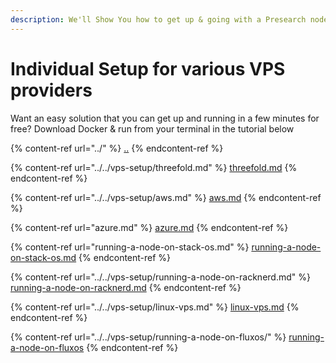 ```yaml
---
description: We'll Show You how to get up & going with a Presearch node
---
```


# Individual Setup for various VPS providers

Want an easy solution that you can get up and running in a few minutes for free? Download Docker & run from your terminal in the tutorial below

{% content-ref url="../" %}
[..](../)
{% endcontent-ref %}

{% content-ref url="../../vps-setup/threefold.md" %}
[threefold.md](../../vps-setup/threefold.md)
{% endcontent-ref %}

{% content-ref url="../../vps-setup/aws.md" %}
[aws.md](../../vps-setup/aws.md)
{% endcontent-ref %}

{% content-ref url="azure.md" %}
[azure.md](azure.md)
{% endcontent-ref %}

{% content-ref url="running-a-node-on-stack-os.md" %}
[running-a-node-on-stack-os.md](running-a-node-on-stack-os.md)
{% endcontent-ref %}

{% content-ref url="../../vps-setup/running-a-node-on-racknerd.md" %}
[running-a-node-on-racknerd.md](../../vps-setup/running-a-node-on-racknerd.md)
{% endcontent-ref %}

{% content-ref url="../../vps-setup/linux-vps.md" %}
[linux-vps.md](../../vps-setup/linux-vps.md)
{% endcontent-ref %}

{% content-ref url="../../vps-setup/running-a-node-on-fluxos/" %}
[running-a-node-on-fluxos](../../vps-setup/running-a-node-on-fluxos/)
{% endcontent-ref %}

